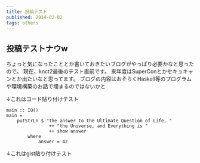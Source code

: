 ```yaml
---
title: 投稿テスト
published: 2014-02-02
tags: others
---
```


## 投稿テストナウw
ちょっと気になったこととか書いておきたいブログがやっぱり必要かなと思ったので。
現在、knct2最後のテスト直前です。
来年度はSuperConとかセキュキャンとか出たいなと思ってます。
ブログの内容はおそらくHaskell等のプログラムや環境構築のお話で埋まるのではないかと  

↓これはコード貼り付けテスト

~~~~~~{.haskell .numberLines}
main :: IO()
main = 
    putStrLn $ "The answer to the Ultimate Question of Life, "
                ++ "the Universe, and Everything is "
                ++ show answer
        where
            answer = 42
~~~~~~

↓これはgist貼り付けテスト

<code data-gist-id="941325"></code>

